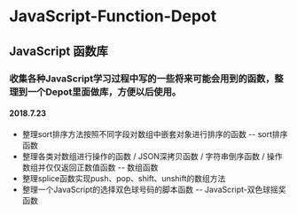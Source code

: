 # JavaScript-Function-Depot
## JavaScript 函数库
### 收集各种JavaScript学习过程中写的一些将来可能会用到的函数，整理到一个Depot里面做库，方便以后使用。
#### 2018.7.23
- 整理sort排序方法按照不同字段对数组中嵌套对象进行排序的函数  -- sort排序函数
- 整理各类对数组进行操作的函数 / JSON深拷贝函数 / 字符串倒序函数 / 操作数组并仅仅返回正数值函数 -- 数组函数
- 整理splice函数实现push、pop、shift、unshift的数组方法
- 整理一个JavaScript的选择双色球号码的脚本函数  -- JavaScript-双色球摇奖函数
